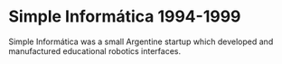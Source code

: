 # Simple Informática 1994-1999
Simple Informática was a small Argentine startup which developed and manufactured educational robotics interfaces.


